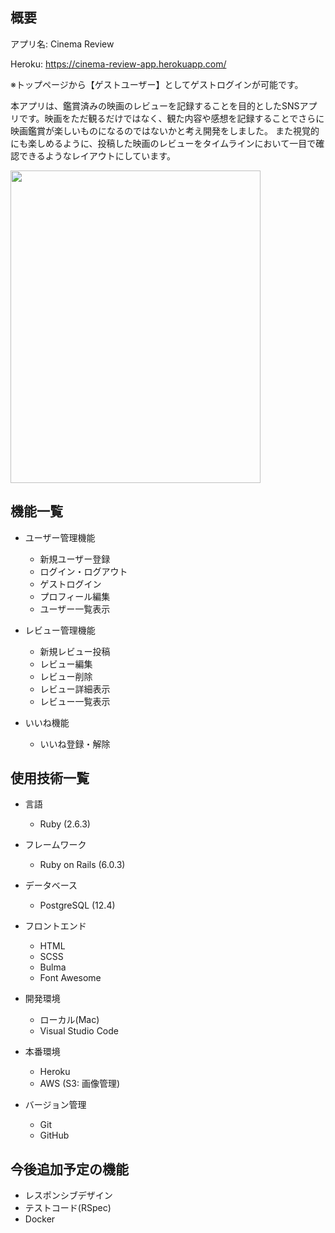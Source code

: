 ## 概要

アプリ名: Cinema Review

Heroku: https://cinema-review-app.herokuapp.com/

※トップページから【ゲストユーザー】としてゲストログインが可能です。

本アプリは、鑑賞済みの映画のレビューを記録することを目的としたSNSアプリです。映画をただ観るだけではなく、観た内容や感想を記録することでさらに映画鑑賞が楽しいものになるのではないかと考え開発をしました。
また視覚的にも楽しめるように、投稿した映画のレビューをタイムラインにおいて一目で確認できるようなレイアウトにしています。

<img src="https://user-images.githubusercontent.com/70659494/95469060-2688d200-09ba-11eb-9860-90947a8b0382.png" height="500px" width="400px">

## 機能一覧

* ユーザー管理機能
  * 新規ユーザー登録
  * ログイン・ログアウト
  * ゲストログイン
  * プロフィール編集
  * ユーザー一覧表示
  
* レビュー管理機能

  * 新規レビュー投稿
  * レビュー編集
  * レビュー削除
  * レビュー詳細表示
  * レビュー一覧表示
  
* いいね機能
  * いいね登録・解除

## 使用技術一覧

* 言語
  * Ruby (2.6.3)
  
* フレームワーク
  * Ruby on Rails (6.0.3)
  
* データベース
  * PostgreSQL (12.4)
  
* フロントエンド
  * HTML
  * SCSS
  * Bulma
  * Font Awesome
  
* 開発環境
  * ローカル(Mac)
  * Visual Studio Code
  
* 本番環境
  * Heroku
  * AWS (S3: 画像管理)
  
* バージョン管理
  * Git
  * GitHub

## 今後追加予定の機能

* レスポンシブデザイン
* テストコード(RSpec)
* Docker
